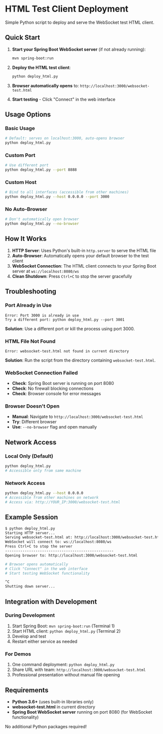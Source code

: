 # HTML Test Client Deployment

Simple Python script to deploy and serve the WebSocket test HTML client.

## Quick Start

1. **Start your Spring Boot WebSocket server** (if not already running):
   ```bash
   mvn spring-boot:run
   ```

2. **Deploy the HTML test client**:
   ```bash
   python deploy_html.py
   ```

3. **Browser automatically opens** to: `http://localhost:3000/websocket-test.html`

4. **Start testing** - Click "Connect" in the web interface

## Usage Options

### Basic Usage
```bash
# Default: serves on localhost:3000, auto-opens browser
python deploy_html.py
```

### Custom Port
```bash
# Use different port
python deploy_html.py --port 8888
```

### Custom Host
```bash
# Bind to all interfaces (accessible from other machines)
python deploy_html.py --host 0.0.0.0 --port 3000
```

### No Auto-Browser
```bash
# Don't automatically open browser
python deploy_html.py --no-browser
```

## How It Works

1. **HTTP Server**: Uses Python's built-in `http.server` to serve the HTML file
2. **Auto-Browser**: Automatically opens your default browser to the test client
3. **WebSocket Connection**: The HTML client connects to your Spring Boot server at `ws://localhost:8080/ws`
4. **Clean Shutdown**: Press `Ctrl+C` to stop the server gracefully

## Troubleshooting

### Port Already in Use
```
Error: Port 3000 is already in use
Try a different port: python deploy_html.py --port 3001
```

**Solution**: Use a different port or kill the process using port 3000.

### HTML File Not Found
```
Error: websocket-test.html not found in current directory
```

**Solution**: Run the script from the directory containing `websocket-test.html`.

### WebSocket Connection Failed
- **Check**: Spring Boot server is running on port 8080
- **Check**: No firewall blocking connections
- **Check**: Browser console for error messages

### Browser Doesn't Open
- **Manual**: Navigate to `http://localhost:3000/websocket-test.html`
- **Try**: Different browser
- **Use**: `--no-browser` flag and open manually

## Network Access

### Local Only (Default)
```bash
python deploy_html.py
# Accessible only from same machine
```

### Network Access
```bash
python deploy_html.py --host 0.0.0.0
# Accessible from other machines on network
# Access via: http://YOUR_IP:3000/websocket-test.html
```

## Example Session

```bash
$ python deploy_html.py
Starting HTTP server...
Serving websocket-test.html at: http://localhost:3000/websocket-test.html
WebSocket will connect to: ws://localhost:8080/ws
Press Ctrl+C to stop the server
--------------------------------------------------
Opening browser to: http://localhost:3000/websocket-test.html

# Browser opens automatically
# Click "Connect" in the web interface
# Start testing WebSocket functionality

^C
Shutting down server...
```

## Integration with Development

### During Development
1. Start Spring Boot: `mvn spring-boot:run` (Terminal 1)
2. Start HTML client: `python deploy_html.py` (Terminal 2)
3. Develop and test
4. Restart either service as needed

### For Demos
1. One command deployment: `python deploy_html.py`
2. Share URL with team: `http://localhost:3000/websocket-test.html`
3. Professional presentation without manual file opening

## Requirements

- **Python 3.6+** (uses built-in libraries only)
- **websocket-test.html** in current directory
- **Spring Boot WebSocket server** running on port 8080 (for WebSocket functionality)

No additional Python packages required!
